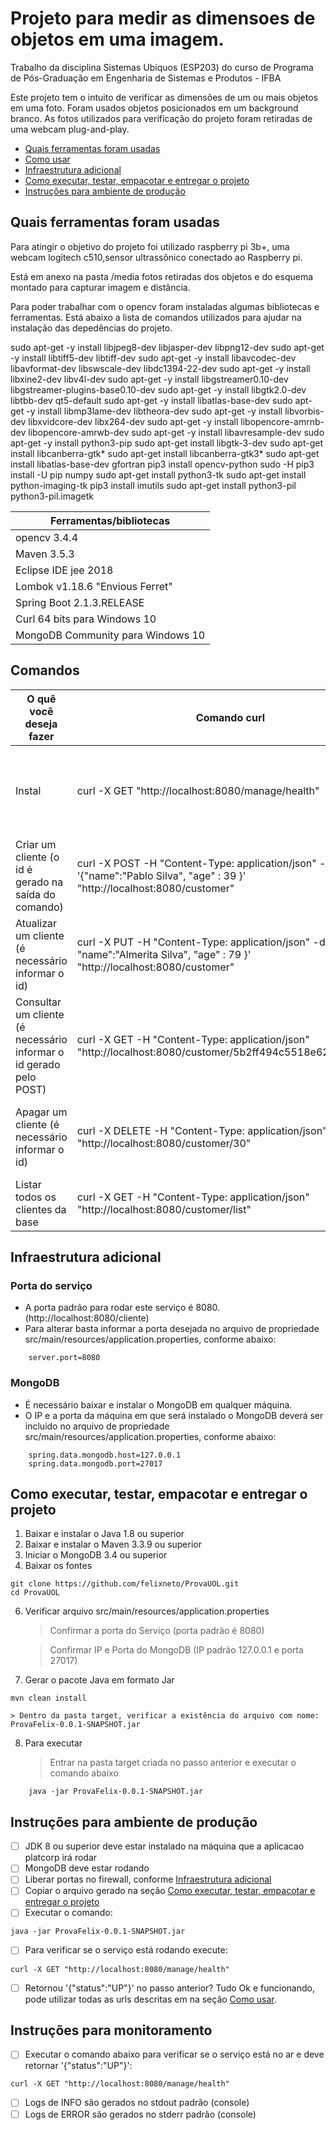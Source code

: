# Projeto para medir as dimensoes de objetos em uma imagem.
Trabalho da disciplina Sistemas Ubíquos (ESP203) do curso de Programa de Pós-Graduação em Engenharia de Sistemas e Produtos - IFBA

Este projeto tem o intuito de verificar as dimensões de um ou mais objetos em uma foto. Foram usados objetos posicionados em um background branco.
As fotos utilizados para verificação do projeto foram retiradas de uma webcam plug-and-play.

* [Quais ferramentas foram usadas](#quais-ferramentas-foram-usadas)
* [Como usar](#como-usar)
* [Infraestrutura adicional](#infraestrutura-adicional)
* [Como executar, testar, empacotar e entregar o projeto](#como-executar-testar-empacotar-e-entregar-o-projeto)
* [Instruções para ambiente de produção](#instruções-para-ambiente-de-produção)

## Quais ferramentas foram usadas

Para atingir o objetivo do projeto foi utilizado raspberry pi 3b+, uma webcam logitech c510,sensor ultrassônico conectado ao Raspberry pi.

Está em anexo na pasta /media fotos retiradas dos objetos e do esquema montado para capturar imagem e distância.

Para poder trabalhar com o opencv foram instaladas algumas bibliotecas e ferramentas. Está abaixo a lista de comandos utilizados para ajudar na instalação das depedências do projeto.

sudo apt-get -y install libjpeg8-dev libjasper-dev libpng12-dev
sudo apt-get -y install libtiff5-dev libtiff-dev
sudo apt-get -y install libavcodec-dev libavformat-dev libswscale-dev libdc1394-22-dev
sudo apt-get -y install libxine2-dev libv4l-dev
sudo apt-get -y install libgstreamer0.10-dev libgstreamer-plugins-base0.10-dev
sudo apt-get -y install libgtk2.0-dev libtbb-dev qt5-default
sudo apt-get -y install libatlas-base-dev
sudo apt-get -y install libmp3lame-dev libtheora-dev
sudo apt-get -y install libvorbis-dev libxvidcore-dev libx264-dev
sudo apt-get -y install libopencore-amrnb-dev libopencore-amrwb-dev
sudo apt-get -y install libavresample-dev
sudo apt-get -y install python3-pip
sudo apt-get install libgtk-3-dev
sudo apt-get install libcanberra-gtk*
sudo apt-get install libcanberra-gtk3*
sudo apt-get install libatlas-base-dev gfortran
pip3 install opencv-python
sudo -H pip3 install -U pip numpy
sudo apt-get install python3-tk
sudo apt-get install python-imaging-tk
pip3 install imutils
sudo apt-get install python3-pil python3-pil.imagetk

| Ferramentas/bibliotecas|
|------------|
| opencv 3.4.4 | (http://www.oracle.com/technetwork/pt/java/javase/downloads/jdk8-downloads-2133151.html) |
| Maven 3.5.3 | (https://maven.apache.org/download.cgi) |
| Eclipse IDE jee 2018 | (https://www.eclipse.org/downloads/) |
| Lombok v1.18.6 "Envious Ferret" | (https://projectlombok.org/) |
| Spring Boot 2.1.3.RELEASE | (https://start.spring.io/) |
| Curl 64 bits para Windows 10 | (https://curl.haxx.se/download.html#Win64) |
| MongoDB Community para Windows 10 | (https://www.mongodb.com/download-center?#atlas)|



## Comandos 


| O quê você deseja fazer | Comando curl   | Resposta |
|-------------------------|----------------|----------|
| Instal | curl -X GET "http://localhost:8080/manage/health" | Mensagem json em caso de sucesso, caso demore mais de 5 segundos o retorno o serviço está fora do ar |
|Criar um cliente (o id é gerado na saída do comando) | curl -X POST -H "Content-Type: application/json" -d '{"name":"Pablo Silva", "age" : 39 }' "http://localhost:8080/customer" | cliente em formato json com id gerado automaticamente |
| Atualizar um cliente (é necessário informar o id) | curl -X PUT -H "Content-Type: application/json" -d '{"id" : 30, "name":"Almerita Silva", "age" : 79 }' "http://localhost:8080/customer" | cliente em formato json atualizado |
| Consultar um cliente (é necessário informar o id gerado pelo POST) | curl -X GET -H "Content-Type: application/json" "http://localhost:8080/customer/5b2ff494c5518e628ca0d381" | cliente em formato json |
| Apagar um cliente (é necessário informar o id) | curl -X DELETE -H "Content-Type: application/json" "http://localhost:8080/customer/30" | mensagem "Customer removed" de confirmacao de cliente excluido da base | 
| Listar todos os clientes da base | curl -X GET -H "Content-Type: application/json" "http://localhost:8080/customer/list" | array de todos os clientes em formato json |
 





## Infraestrutura adicional

### Porta do serviço

* A porta padrão para rodar este serviço é 8080. (http://localhost:8080/cliente)
* Para alterar basta informar a porta desejada no arquivo de propriedade src/main/resources/application.properties, conforme abaixo:
```
	server.port=8080
```

### MongoDB

* É necessário baixar e instalar o MongoDB em qualquer máquina.
* O IP e a porta da máquina em que será instalado o MongoDB deverá ser incluido no arquivo de propriedade src/main/resources/application.properties, conforme abaixo:

```
	spring.data.mongodb.host=127.0.0.1
	spring.data.mongodb.port=27017
```

## Como executar, testar, empacotar e entregar o projeto

1. Baixar e instalar o Java 1.8 ou superior
2. Baixar e instalar o Maven 3.3.9 ou superior
3. Iniciar o MongoDB 3.4 ou superior
4. Baixar os fontes
```
git clone https://github.com/felixneto/ProvaUOL.git
cd ProvaUOL
```
6. Verificar arquivo src/main/resources/application.properties

	> Confirmar a porta do Serviço (porta padrão é 8080)
	 
	> Confirmar IP e Porta do MongoDB (IP padrão 127.0.0.1 e porta 27017)

7. Gerar o pacote Java em formato Jar
```
mvn clean install
```

	> Dentro da pasta target, verificar a existência do arquivo com nome: ProvaFelix-0.0.1-SNAPSHOT.jar

8. Para executar

	> Entrar na pasta target criada no passo anterior e executar o comando abaixo
``` 
	java -jar ProvaFelix-0.0.1-SNAPSHOT.jar
``` 
	

## Instruções para ambiente de produção

- [ ]  JDK 8 ou superior deve estar instalado na máquina que a aplicacao platcorp irá rodar
- [ ]  MongoDB deve estar rodando
- [ ]  Liberar portas no firewall, conforme [Infraestrutura adicional](#infraestrutura-adicional)
- [ ]  Copiar o arquivo gerado na seção [Como executar, testar, empacotar e entregar o projeto](#como-executar-testar-empacotar-e-entregar-o-projeto)
- [ ]  Executar o comando: 
```
java -jar ProvaFelix-0.0.1-SNAPSHOT.jar
```
- [ ]  Para verificar se o serviço está rodando execute:
```
curl -X GET "http://localhost:8080/manage/health"
```
- [ ]  Retornou '{"status":"UP"}' no passo anterior? Tudo Ok e funcionando, pode utilizar todas as urls descritas em na seção [Como usar](#como-usar). 

## Instruções para monitoramento

- [ ] Executar o comando abaixo para verificar se o serviço está no ar e deve retornar '{"status":"UP"}':
```
curl -X GET "http://localhost:8080/manage/health"
```
- [ ] Logs de INFO são gerados no stdout padrão (console)
- [ ] Logs de ERROR são gerados no stderr padrão (console)